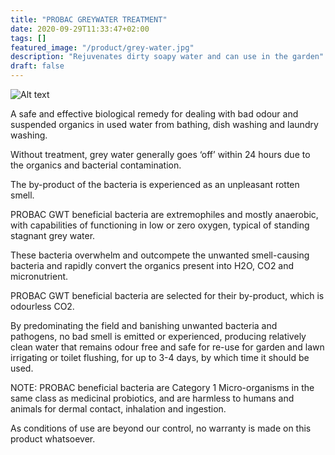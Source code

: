 ```yaml
---
title: "PROBAC GREYWATER TREATMENT"
date: 2020-09-29T11:33:47+02:00
tags: []
featured_image: "/product/grey-water.jpg"
description: "Rejuvenates dirty soapy water and can use in the garden"
draft: false
---
```

![Alt text](/product/grey-water.jpg)

A safe and effective biological remedy for dealing with bad odour and suspended organics in used
water from bathing, dish washing and laundry washing.

Without treatment, grey water generally goes ‘off’ within 24 hours due to the organics and bacterial
contamination. 

The by-product of the bacteria is experienced as an unpleasant rotten smell.

PROBAC GWT beneficial bacteria are extremophiles and mostly anaerobic, with capabilities of functioning in low or zero oxygen, typical of standing stagnant grey water. 

These bacteria overwhelm and outcompete the unwanted smell-causing bacteria and rapidly convert the organics present into H2O, CO2 and micronutrient.

PROBAC GWT beneficial bacteria are selected for their by-product, which is odourless CO2. 

By predominating the field and banishing unwanted bacteria and pathogens, no bad smell is emitted or experienced, producing relatively clean water that remains odour free and safe for re-use for garden and lawn irrigating or toilet flushing, for up to 3-4 days, by which time it should be used.

NOTE: PROBAC beneficial bacteria are Category 1 Micro-organisms in the same class as medicinal probiotics, and are
harmless to humans and animals for dermal contact, inhalation and ingestion.

As conditions of use are beyond our control, no warranty is made on this product whatsoever.